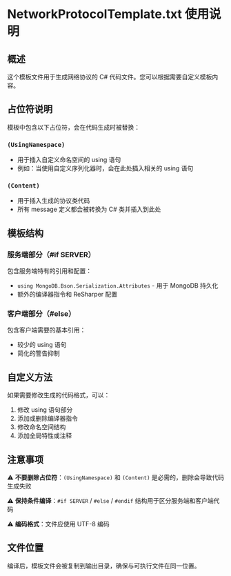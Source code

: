 # NetworkProtocolTemplate.txt 使用说明

## 概述
这个模板文件用于生成网络协议的 C# 代码文件。您可以根据需要自定义模板内容。

## 占位符说明

模板中包含以下占位符，会在代码生成时被替换：

### `(UsingNamespace)`
- 用于插入自定义命名空间的 using 语句
- 例如：当使用自定义序列化器时，会在此处插入相关的 using 语句

### `(Content)`
- 用于插入生成的协议类代码
- 所有 message 定义都会被转换为 C# 类并插入到此处

## 模板结构

### 服务端部分（#if SERVER）
包含服务端特有的引用和配置：
- `using MongoDB.Bson.Serialization.Attributes` - 用于 MongoDB 持久化
- 额外的编译器指令和 ReSharper 配置

### 客户端部分（#else）
包含客户端需要的基本引用：
- 较少的 using 语句
- 简化的警告抑制

## 自定义方法

如果需要修改生成的代码格式，可以：
1. 修改 using 语句部分
2. 添加或删除编译器指令
3. 修改命名空间结构
4. 添加全局特性或注释

## 注意事项

⚠️ **不要删除占位符**：`(UsingNamespace)` 和 `(Content)` 是必需的，删除会导致代码生成失败

⚠️ **保持条件编译**：`#if SERVER` / `#else` / `#endif` 结构用于区分服务端和客户端代码

⚠️ **编码格式**：文件应使用 UTF-8 编码

## 文件位置

编译后，模板文件会被复制到输出目录，确保与可执行文件在同一位置。
